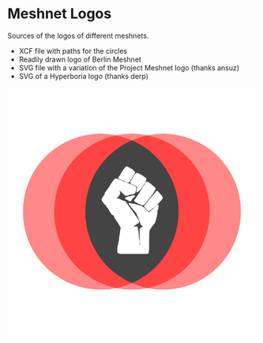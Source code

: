 Meshnet Logos
=============

Sources of the logos of different meshnets.

- XCF file with paths for the circles
- Readily drawn logo of Berlin Meshnet
- SVG file with a variation of the Project Meshnet logo (thanks ansuz)
- SVG of a Hyperboria logo (thanks derp)

![Berlin Meshnet](https://raw.githubusercontent.com/berlinmeshnet/logos/master/berlinmeshnet.png)

